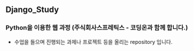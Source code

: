## Django_Study

### Python을 이용한 웹 과정 (주식회사스프레틱스 - 코딩온과 함께 합니다.)
- 수업을 들으며 진행되는 과제나 프로젝트 등을 올리는 repository 입니다.
